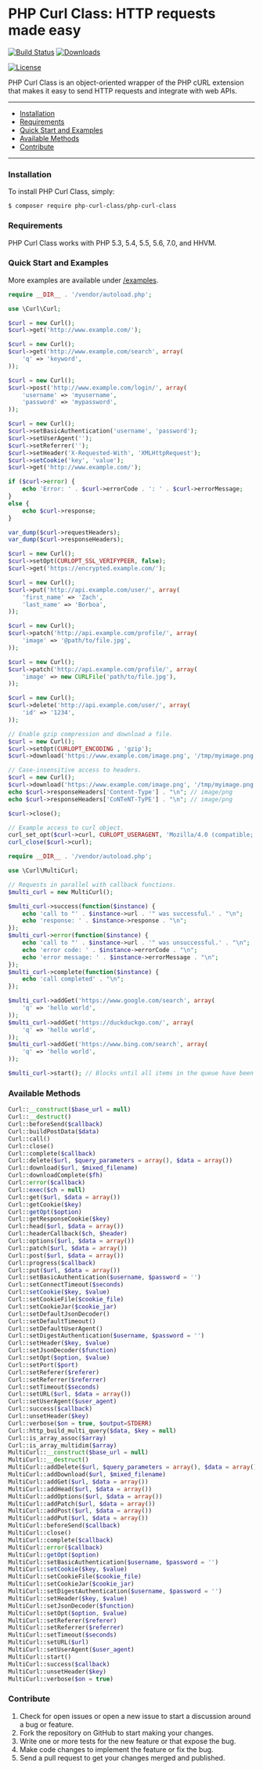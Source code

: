 # PHP Curl Class: HTTP requests made easy

[![Build Status](https://travis-ci.org/php-curl-class/php-curl-class.png?branch=master)](https://travis-ci.org/php-curl-class/php-curl-class)
[![Downloads](https://img.shields.io/packagist/dt/php-curl-class/php-curl-class.svg)](https://packagist.org/packages/php-curl-class/php-curl-class)

[![License](https://img.shields.io/packagist/l/php-curl-class/php-curl-class.svg)](https://github.com/php-curl-class/php-curl-class/blob/master/LICENSE)

PHP Curl Class is an object-oriented wrapper of the PHP cURL extension that makes it easy to send HTTP requests and integrate with web APIs.

---

- [Installation](#installation)
- [Requirements](#requirements)
- [Quick Start and Examples](#quick-start-and-examples)
- [Available Methods](#available-methods)
- [Contribute](#contribute)

---

### Installation

To install PHP Curl Class, simply:

    $ composer require php-curl-class/php-curl-class

### Requirements

PHP Curl Class works with PHP 5.3, 5.4, 5.5, 5.6, 7.0, and HHVM.

### Quick Start and Examples

More examples are available under [/examples](https://github.com/php-curl-class/php-curl-class/tree/master/examples).

```php
require __DIR__ . '/vendor/autoload.php';

use \Curl\Curl;

$curl = new Curl();
$curl->get('http://www.example.com/');
```

```php
$curl = new Curl();
$curl->get('http://www.example.com/search', array(
    'q' => 'keyword',
));
```

```php
$curl = new Curl();
$curl->post('http://www.example.com/login/', array(
    'username' => 'myusername',
    'password' => 'mypassword',
));
```

```php
$curl = new Curl();
$curl->setBasicAuthentication('username', 'password');
$curl->setUserAgent('');
$curl->setReferrer('');
$curl->setHeader('X-Requested-With', 'XMLHttpRequest');
$curl->setCookie('key', 'value');
$curl->get('http://www.example.com/');

if ($curl->error) {
    echo 'Error: ' . $curl->errorCode . ': ' . $curl->errorMessage;
}
else {
    echo $curl->response;
}

var_dump($curl->requestHeaders);
var_dump($curl->responseHeaders);
```

```php
$curl = new Curl();
$curl->setOpt(CURLOPT_SSL_VERIFYPEER, false);
$curl->get('https://encrypted.example.com/');
```

```php
$curl = new Curl();
$curl->put('http://api.example.com/user/', array(
    'first_name' => 'Zach',
    'last_name' => 'Borboa',
));
```

```php
$curl = new Curl();
$curl->patch('http://api.example.com/profile/', array(
    'image' => '@path/to/file.jpg',
));
```

```php
$curl = new Curl();
$curl->patch('http://api.example.com/profile/', array(
    'image' => new CURLFile('path/to/file.jpg'),
));
```

```php
$curl = new Curl();
$curl->delete('http://api.example.com/user/', array(
    'id' => '1234',
));
```

```php
// Enable gzip compression and download a file.
$curl = new Curl();
$curl->setOpt(CURLOPT_ENCODING , 'gzip');
$curl->download('https://www.example.com/image.png', '/tmp/myimage.png');
```

```php
// Case-insensitive access to headers.
$curl = new Curl();
$curl->download('https://www.example.com/image.png', '/tmp/myimage.png');
echo $curl->responseHeaders['Content-Type'] . "\n"; // image/png
echo $curl->responseHeaders['CoNTeNT-TyPE'] . "\n"; // image/png
```

```php
$curl->close();
```

```php
// Example access to curl object.
curl_set_opt($curl->curl, CURLOPT_USERAGENT, 'Mozilla/4.0 (compatible; MSIE 7.0; Windows NT 5.1');
curl_close($curl->curl);
```

```php
require __DIR__ . '/vendor/autoload.php';

use \Curl\MultiCurl;

// Requests in parallel with callback functions.
$multi_curl = new MultiCurl();

$multi_curl->success(function($instance) {
    echo 'call to "' . $instance->url . '" was successful.' . "\n";
    echo 'response: ' . $instance->response . "\n";
});
$multi_curl->error(function($instance) {
    echo 'call to "' . $instance->url . '" was unsuccessful.' . "\n";
    echo 'error code: ' . $instance->errorCode . "\n";
    echo 'error message: ' . $instance->errorMessage . "\n";
});
$multi_curl->complete(function($instance) {
    echo 'call completed' . "\n";
});

$multi_curl->addGet('https://www.google.com/search', array(
    'q' => 'hello world',
));
$multi_curl->addGet('https://duckduckgo.com/', array(
    'q' => 'hello world',
));
$multi_curl->addGet('https://www.bing.com/search', array(
    'q' => 'hello world',
));

$multi_curl->start(); // Blocks until all items in the queue have been processed.
```

### Available Methods
```php
Curl::__construct($base_url = null)
Curl::__destruct()
Curl::beforeSend($callback)
Curl::buildPostData($data)
Curl::call()
Curl::close()
Curl::complete($callback)
Curl::delete($url, $query_parameters = array(), $data = array())
Curl::download($url, $mixed_filename)
Curl::downloadComplete($fh)
Curl::error($callback)
Curl::exec($ch = null)
Curl::get($url, $data = array())
Curl::getCookie($key)
Curl::getOpt($option)
Curl::getResponseCookie($key)
Curl::head($url, $data = array())
Curl::headerCallback($ch, $header)
Curl::options($url, $data = array())
Curl::patch($url, $data = array())
Curl::post($url, $data = array())
Curl::progress($callback)
Curl::put($url, $data = array())
Curl::setBasicAuthentication($username, $password = '')
Curl::setConnectTimeout($seconds)
Curl::setCookie($key, $value)
Curl::setCookieFile($cookie_file)
Curl::setCookieJar($cookie_jar)
Curl::setDefaultJsonDecoder()
Curl::setDefaultTimeout()
Curl::setDefaultUserAgent()
Curl::setDigestAuthentication($username, $password = '')
Curl::setHeader($key, $value)
Curl::setJsonDecoder($function)
Curl::setOpt($option, $value)
Curl::setPort($port)
Curl::setReferer($referer)
Curl::setReferrer($referrer)
Curl::setTimeout($seconds)
Curl::setURL($url, $data = array())
Curl::setUserAgent($user_agent)
Curl::success($callback)
Curl::unsetHeader($key)
Curl::verbose($on = true, $output=STDERR)
Curl::http_build_multi_query($data, $key = null)
Curl::is_array_assoc($array)
Curl::is_array_multidim($array)
MultiCurl::__construct($base_url = null)
MultiCurl::__destruct()
MultiCurl::addDelete($url, $query_parameters = array(), $data = array())
MultiCurl::addDownload($url, $mixed_filename)
MultiCurl::addGet($url, $data = array())
MultiCurl::addHead($url, $data = array())
MultiCurl::addOptions($url, $data = array())
MultiCurl::addPatch($url, $data = array())
MultiCurl::addPost($url, $data = array())
MultiCurl::addPut($url, $data = array())
MultiCurl::beforeSend($callback)
MultiCurl::close()
MultiCurl::complete($callback)
MultiCurl::error($callback)
MultiCurl::getOpt($option)
MultiCurl::setBasicAuthentication($username, $password = '')
MultiCurl::setCookie($key, $value)
MultiCurl::setCookieFile($cookie_file)
MultiCurl::setCookieJar($cookie_jar)
MultiCurl::setDigestAuthentication($username, $password = '')
MultiCurl::setHeader($key, $value)
MultiCurl::setJsonDecoder($function)
MultiCurl::setOpt($option, $value)
MultiCurl::setReferer($referer)
MultiCurl::setReferrer($referrer)
MultiCurl::setTimeout($seconds)
MultiCurl::setURL($url)
MultiCurl::setUserAgent($user_agent)
MultiCurl::start()
MultiCurl::success($callback)
MultiCurl::unsetHeader($key)
MultiCurl::verbose($on = true)
```

### Contribute
1. Check for open issues or open a new issue to start a discussion around a bug or feature.
1. Fork the repository on GitHub to start making your changes.
1. Write one or more tests for the new feature or that expose the bug.
1. Make code changes to implement the feature or fix the bug.
1. Send a pull request to get your changes merged and published.
